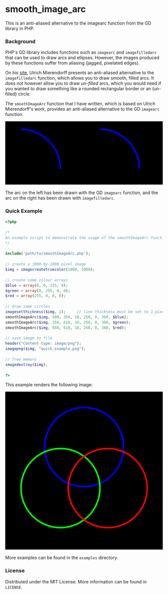 # smooth_image_arc

This is an anti-aliased alternative to the imagearc function from the GD library in PHP.

### Background

PHP's GD library includes functions such as `imagearc` and `imagefilledarc` that can be used to draw arcs and ellipses. However, the images produced by these functions suffer from aliasing (jagged, pixelated edges).

On his [site](http://www.ulrichmierendorff.com/software/antialiased_arcs.html), Ulrich Mierendorff presents an anti-aliased alternative to the `imagefilledarc` function, which allows you to draw smooth, filled arcs. It does not however allow you to draw _un-filled_ arcs, which you would need if you wanted to draw something like a rounded rectangular border or an (un-filled) circle. 

The `smoothImageArc` function that I have written, which is based on Ulrich Mierendorff's work, provides an anti-aliased alternative to the GD `imagearc` function.

![](examples/comparison.png)

The arc on the left has been drawn with the GD `imagearc` function, and the arc on the right has been drawn with `imagefilledarc`.

### Quick Example

```php
<?php

/*
An example script to demonstrate the usage of the smoothImageArc functions to draw circles.
*/

include('path/to/smoothImageArc.php');

// create a 1000-by-1000 pixel image
$img = imagecreatetruecolor(1000, 1000);

// create some colour arrays
$blue = array(0, 0, 255, 0);
$green = array(0, 255, 0, 0);
$red = array(255, 0, 0, 0);

// draw some circles
imagesetthickness($img, 1);     // line thickness must be set to 1 pixel
smoothImageArc($img, 500, 350, 10, 250, 0, 360, $blue);
smoothImageArc($img, 350, 610, 10, 250, 0, 360, $green);
smoothImageArc($img, 650, 610, 10, 250, 0, 360, $red);

// save image to file
header("Content-type: image/png");
imagepng($img, "quick_example.png");

// free memory
imagedestroy($img);

?>
```

This example renders the following image:

![](examples/quick_example.png)

More examples can be found in the `examples` directory.

### License

Distributed under the MIT License. More information can be found in `LICENSE`.
